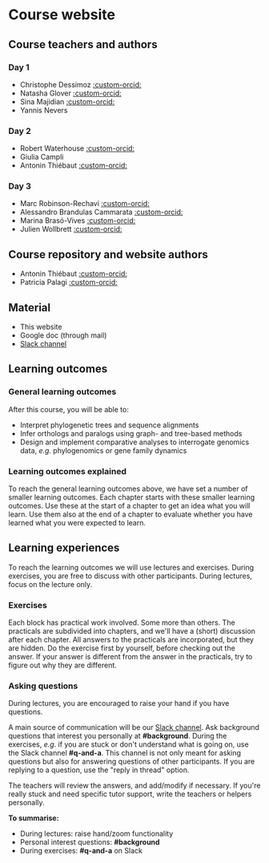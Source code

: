 # Course website

## Course teachers and authors

### Day 1

* Christophe Dessimoz [:custom-orcid:](https://orcid.org/0000-0002-2170-853X)
* Natasha Glover [:custom-orcid:](https://orcid.org/0000-0003-1811-4340)
* Sina Majidian [:custom-orcid:](https://orcid.org/0000-0001-5345-6982)
* Yannis Nevers

### Day 2

* Robert Waterhouse [:custom-orcid:](https://orcid.org/0000-0003-4199-9052)
* Giulia Campli
* Antonin Thiébaut [:custom-orcid:](https://orcid.org/0000-0002-7587-5587)

### Day 3

* Marc Robinson-Rechavi [:custom-orcid:](https://orcid.org/0000-0002-3437-3329)
* Alessandro Brandulas Cammarata [:custom-orcid:](https://orcid.org/0009-0006-5956-9842)
* Marina Brasó-Vives [:custom-orcid:](https://orcid.org/0000-0001-5007-5789)
* Julien Wollbrett [:custom-orcid:](https://orcid.org/0000-0002-3099-3117)

## Course repository and website authors

* Antonin Thiébaut [:custom-orcid:](https://orcid.org/0000-0002-7587-5587)
* Patricia Palagi [:custom-orcid:](https://orcid.org/0000-0001-9062-6303)

## Material

* This website
* Google doc (through mail)
* [Slack channel](https://slack.com)

## Learning outcomes

### General learning outcomes

After this course, you will be able to:

* Interpret phylogenetic trees and sequence alignments
* Infer orthologs and paralogs using graph- and tree-based methods
* Design and implement comparative analyses to interrogate genomics data, _e.g._ phylogenomics or gene family dynamics

### Learning outcomes explained

To reach the general learning outcomes above, we have set a number of smaller learning outcomes. Each chapter starts with these smaller learning outcomes. Use these at the start of a chapter to get an idea what you will learn. Use them also at the end of a chapter to evaluate whether you have learned what you were expected to learn.

## Learning experiences

To reach the learning outcomes we will use lectures and exercises. During exercises, you are free to discuss with other participants. During lectures, focus on the lecture only.

### Exercises

Each block has practical work involved. Some more than others. The practicals are subdivided into chapters, and we'll have a (short) discussion after each chapter. All answers to the practicals are incorporated, but they are hidden. Do the exercise first by yourself, before checking out the answer. If your answer is different from the answer in the practicals, try to figure out why they are different.

### Asking questions

During lectures, you are encouraged to raise your hand if you have questions.

A main source of communication will be our [Slack channel](https://www.slack.com). Ask background questions that interest you personally at **#background**. During the exercises, _e.g_. if you are stuck or don't understand what is going on, use the Slack channel **#q-and-a**.  This channel is not only meant for asking questions but also for answering questions of other participants. If you are replying to a question, use the "reply in thread" option.

The teachers will review the answers, and add/modify if necessary. If you're really stuck and need specific tutor support, write the teachers or helpers personally.

**To summarise:**

* During lectures: raise hand/zoom functionality
* Personal interest questions: **#background**
* During exercises: **\#q-and-a** on Slack
